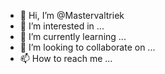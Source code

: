 - 👋 Hi, I’m @Mastervaltriek
- 👀 I’m interested in ...
- 🌱 I’m currently learning ...
- 💞️ I’m looking to collaborate on ...
- 📫 How to reach me ...

<!---
Mastervaltriek/Mastervaltriek is a ✨ special ✨ repository because its `README.md` (this file) appears on your GitHub profile.
You can click the Preview link to take a look at your changes.
--->
